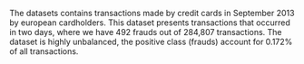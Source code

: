 The datasets contains transactions made by credit cards in September
2013 by european cardholders. This dataset presents transactions that
occurred in two days, where we have 492 frauds out of 284,807
transactions. The dataset is highly unbalanced, the positive class (frauds)
account for 0.172% of all transactions.
